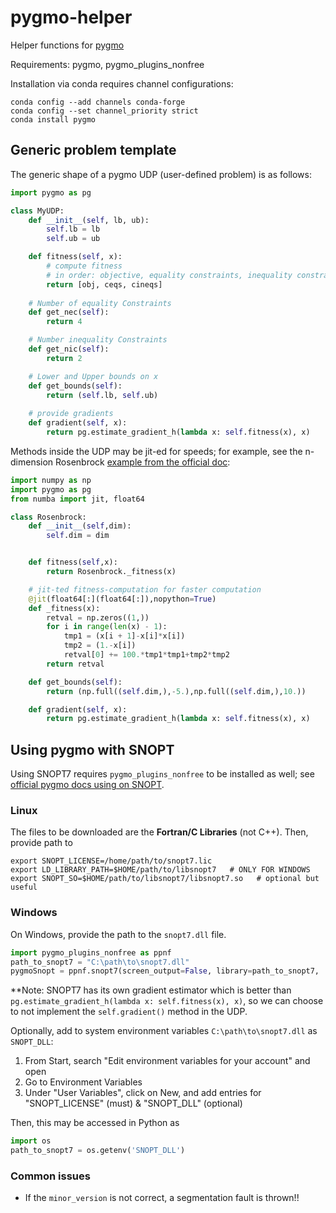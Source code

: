 # pygmo-helper
Helper functions for [pygmo](https://esa.github.io/pygmo2/index.html)

Requirements: pygmo, pygmo_plugins_nonfree

Installation via conda requires channel configurations:

```shell
conda config --add channels conda-forge
conda config --set channel_priority strict
conda install pygmo
```

## Generic problem template

The generic shape of a pygmo UDP (user-defined problem) is as follows:

```python
import pygmo as pg

class MyUDP:
    def __init__(self, lb, ub):
        self.lb = lb
        self.ub = ub

    def fitness(self, x):
        # compute fitness 
        # in order: objective, equality constraints, inequality constraints
        return [obj, ceqs, cineqs]
    
    # Number of equality Constraints
    def get_nec(self):
        return 4

    # Number inequality Constraints
    def get_nic(self):
        return 2

    # Lower and Upper bounds on x
    def get_bounds(self):
        return (self.lb, self.ub)
		
    # provide gradients
    def gradient(self, x):
        return pg.estimate_gradient_h(lambda x: self.fitness(x), x)
```

Methods inside the UDP may be jit-ed for speeds; for example, see the n-dimension Rosenbrock [example from the official doc](https://esa.github.io/pygmo2/tutorials/coding_udp_simple.html#notes-on-computational-speed):

```python
import numpy as np
import pygmo as pg
from numba import jit, float64

class Rosenbrock:
    def __init__(self,dim):
        self.dim = dim


    def fitness(self,x):
        return Rosenbrock._fitness(x)

    # jit-ted fitness-computation for faster computation
    @jit(float64[:](float64[:]),nopython=True)
    def _fitness(x):
        retval = np.zeros((1,))
        for i in range(len(x) - 1):
            tmp1 = (x[i + 1]-x[i]*x[i])
            tmp2 = (1.-x[i])
            retval[0] += 100.*tmp1*tmp1+tmp2*tmp2
        return retval

    def get_bounds(self):
        return (np.full((self.dim,),-5.),np.full((self.dim,),10.))

    def gradient(self, x):
        return pg.estimate_gradient_h(lambda x: self.fitness(x), x)
```


## Using pygmo with SNOPT
Using SNOPT7 requires `pygmo_plugins_nonfree` to be installed as well; see [official pygmo docs using on SNOPT](https://esa.github.io/pagmo_plugins_nonfree/py_snopt7.html). 

### Linux

The files to be downloaded are the **Fortran/C Libraries** (not C++). 
Then, provide path to 

```
export SNOPT_LICENSE=/home/path/to/snopt7.lic
export LD_LIBRARY_PATH=$HOME/path/to/libsnopt7   # ONLY FOR WINDOWS
export SNOPT_SO=$HOME/path/to/libsnopt7/libsnopt7.so   # optional but useful
```

### Windows
On Windows, provide the path to the `snopt7.dll` file. 

```python
import pygmo_plugins_nonfree as ppnf
path_to_snopt7 = "C:\path\to\snopt7.dll"
pygmoSnopt = ppnf.snopt7(screen_output=False, library=path_to_snopt7,  minor_version=7)  # MAKE SURE MINOR_VERSION IS CORRECT
```

**Note: SNOPT7 has its own gradient estimator which is better than `pg.estimate_gradient_h(lambda x: self.fitness(x), x)`, so we can choose to not implement the `self.gradient()` method in the UDP.

Optionally, add to system environment variables `C:\path\to\snopt7.dll` as `SNOPT_DLL`:

1. From Start, search "Edit environment variables for your account" and open
2. Go to Environment Variables
3. Under "User Variables", click on New, and add entries for "SNOPT_LICENSE" (must) & "SNOPT_DLL" (optional)

Then, this may be accessed in Python as 

```python
import os
path_to_snopt7 = os.getenv('SNOPT_DLL')
```

### Common issues

- If the `minor_version` is not correct, a segmentation fault is thrown!!
